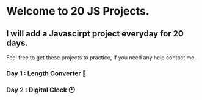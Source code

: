 # Welcome to 20 JS Projects.

## I will add a Javascirpt project everyday for 20 days.

Feel free to get these projects to practice, If you need any help contact me.


### Day 1 : Length Converter 📏
### Day 2 : Digital Clock 🕛
